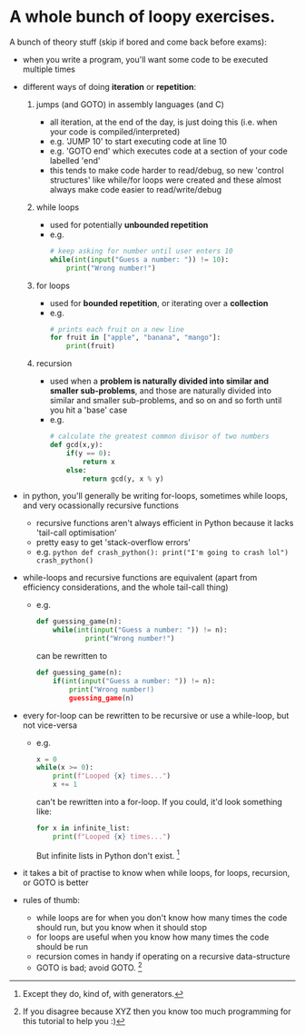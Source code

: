 # A whole bunch of loopy exercises.

A bunch of theory stuff (skip if bored and come back before exams):

- when you write a program, you'll want some code to be executed multiple times
- different ways of doing **iteration** or **repetition**:

    1. jumps (and GOTO) in assembly languages (and C)
        - all iteration, at the end of the day, is just doing this (i.e. when your code is compiled/interpreted)
        - e.g. 'JUMP 10' to start executing code at line 10
        - e.g. 'GOTO end' which executes code at a section of your code labelled 'end'
        - this tends to make code harder to read/debug, so new 'control structures' like while/for loops were created
            and these almost always make code easier to read/write/debug
        
    2. while loops
        - used for potentially **unbounded repetition**
        - e.g.
            ```python
            # keep asking for number until user enters 10
            while(int(input("Guess a number: ")) != 10):
                print("Wrong number!")
            ```
    3. for loops
        - used for **bounded repetition**, or iterating over a **collection**
        - e.g.
            ```python
            # prints each fruit on a new line
            for fruit in ["apple", "banana", "mango"]:
                print(fruit)
            ```
    4. recursion
        - used when a **problem is naturally divided into similar and smaller sub-problems**, and those are
            naturally divided into similar and smaller sub-problems, and so on and so forth until you hit
            a 'base' case
        - e.g.
            ```python
            # calculate the greatest common divisor of two numbers
            def gcd(x,y):
                if(y == 0):
                    return x
                else:
                    return gcd(y, x % y)
            ```
- in python, you'll generally be writing for-loops, sometimes while loops, and very ocassionally recursive functions
    - recursive functions aren't always efficient in Python because it lacks 'tail-call optimisation'
    - pretty easy to get 'stack-overflow errors'
    - e.g. 
            ```python
            def crash_python():
                print("I'm going to crash lol")
                crash_python()
            ```
- while-loops and recursive functions are equivalent (apart from efficiency considerations, and the whole tail-call thing)
    - e.g.

        ```python
        def guessing_game(n):
            while(int(input("Guess a number: ")) != n):
                    print("Wrong number!")
        ```
        can be rewritten to 
        ```python
        def guessing_game(n):
            if(int(input("Guess a number: ")) != n):
                print("Wrong number!)
                guessing_game(n)
        ```
- every for-loop can be rewritten to be recursive or use a while-loop, but not vice-versa
    - e.g.

        ```python
        x = 0
        while(x >= 0):
            print(f"Looped {x} times...")
            x += 1
        ```
        can't be rewritten into a for-loop. If you could, it'd look something like:
        ```python
        for x in infinite_list:
            print(f"Looped {x} times...") 
        ```
        But infinite lists in Python don't exist. [^1]

- it takes a bit of practise to know when while loops, for loops, recursion, or GOTO is better
- rules of thumb:
    - while loops are for when you don't know how many times the code should run, but you know when it should stop
    - for loops are useful when you know how many times the code should be run
    - recursion comes in handy if operating on a recursive data-structure
    - GOTO is bad; avoid GOTO. [^2]


[^1]: Except they do, kind of, with generators.
[^2]: If you disagree because XYZ then you know too much programming for this tutorial to help you :) 
